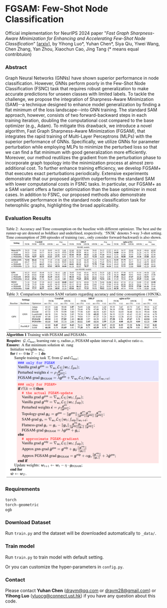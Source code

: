 # FGSAM: Few-Shot Node Classification

Official implementation for NeurIPS 2024 paper "*Fast Graph Sharpness-Aware Minimization for Enhancing and Accelerating Few-Shot Node Classification*" [[arxiv]](https://arxiv.org/abs/2410.16845), by Yihong Luo*, Yuhan Chen*, Siya Qiu, Yiwei Wang, Chen Zhang, Yan Zhou, Xiaochun Cao, Jing Tang (* means equal contribtuion)

### Abstract
Graph Neural Networks (GNNs) have shown superior performance in node classification. However, GNNs perform poorly in the Few-Shot Node Classification (FSNC) task that requires robust generalization to make accurate predictions for unseen classes with limited labels. To tackle the challenge, we propose the integration of Sharpness-Aware Minimization (SAM)--a technique designed to enhance model generalization by finding a flat minimum of the loss landscape--into GNN training. The standard SAM approach, however, consists of two forward-backward steps in each training iteration, doubling the computational cost compared to the base optimizer (e.g., Adam). To mitigate this drawback, we introduce a novel algorithm, Fast Graph Sharpness-Aware Minimization (FGSAM), that integrates the rapid training of Multi-Layer Perceptrons (MLPs) with the superior performance of GNNs. Specifically, we utilize GNNs for parameter perturbation while employing MLPs to minimize the perturbed loss so that we can find a flat minimum with good generalization more efficiently. Moreover, our method reutilizes the gradient from the perturbation phase to incorporate graph topology into the minimization process at almost zero additional cost. To further enhance training efficiency, we develop FGSAM+ that executes exact perturbations periodically. Extensive experiments demonstrate that our proposed algorithm outperforms the standard SAM with lower computational costs in FSNC tasks. In particular, our FGSAM+ as a SAM variant offers a faster optimization than the base optimizer in most cases. In addition to FSNC, our proposed methods also demonstrate competitive performance in the standard node classification task for heterophilic graphs, highlighting the broad applicability. 

### Evaluation Results

![Result1](_img/result1.png)
![Result2](_img/result2.png)
![Algorithm](_img/algorithm.png)

### Requirements

```
torch
torch-geometric
ogb
```

### Download Dataset
Run `train.py` and the dataset will be downloaded automatically to `_data/`.

### Train model
Run `train.py` to train model with default setting. 

Or you can customize the hyper-parameters in `config.py`.

### Contact
Please contact **Yuhan Chen** (draym@qq.com or draym28@gmail.com) or **Yihong Luo** (yluocg@connect.ust.hk) if you have any question about this code.
